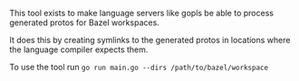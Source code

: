 This tool exists to make language servers like gopls be able to process generated protos for Bazel workspaces.

It does this by creating symlinks to the generated protos in locations where the language compiler expects them.

To use the tool run `go run main.go --dirs /path/to/bazel/workspace`



